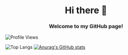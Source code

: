 <h1 align="center">Hi there 👋</h1>
<h3 align="center">Welcome to my GitHub page!</h3>
<p align="left"> <img src="https://komarev.com/ghpvc/?username=AndresGR02&color=yellow" alt="Profile Views" /> </p>

![Top Langs](https://github-readme-stats.vercel.app/api/top-langs/?username=AndresGR02&theme=tokyonight)
[![Anurag's GitHub stats](https://github-readme-stats.vercel.app/api?username=AndresGR02)](https://github.com/anuraghazra/github-readme-stats)


<!--
**AndresGR02/AndresGR02** is a ✨ _special_ ✨ repository because its `README.md` (this file) appears on your GitHub profile.

Here are some ideas to get you started:

- 🔭 I’m currently working on ...
- 🌱 I’m currently learning ...
- 👯 I’m looking to collaborate on ...
- 🤔 I’m looking for help with ...
- 💬 Ask me about ...
- 📫 How to reach me: ...
- 😄 Pronouns: ...
- ⚡ Fun fact: ...
-->
